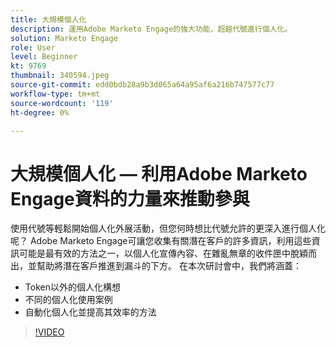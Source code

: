 ```yaml
---
title: 大規模個人化
description: 運用Adobe Marketo Engage的強大功能，超越代號進行個人化。
solution: Marketo Engage
role: User
level: Beginner
kt: 9769
thumbnail: 340594.jpeg
source-git-commit: edd0bdb28a9b3d065a64a95af6a216b747577c77
workflow-type: tm+mt
source-wordcount: '119'
ht-degree: 0%

---
```


# 大規模個人化 — 利用Adobe Marketo Engage資料的力量來推動參與

使用代號等輕鬆開始個人化外展活動，但您何時想比代號允許的更深入進行個人化呢？ Adobe Marketo Engage可讓您收集有關潛在客戶的許多資訊，利用這些資訊可能是最有效的方法之一，以個人化宣傳內容、在雜亂無章的收件匣中脫穎而出，並幫助將潛在客戶推進到漏斗的下方。 在本次研討會中，我們將涵蓋：

* Token以外的個人化構想
* 不同的個人化使用案例
* 自動化個人化並提高其效率的方法

>[!VIDEO](https://video.tv.adobe.com/v/340594/?quality=12&learn=on)
